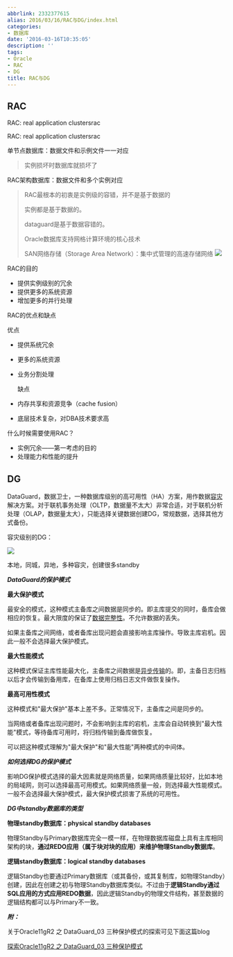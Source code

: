 ```yaml
---
abbrlink: 2332377615
alias: 2016/03/16/RAC与DG/index.html
categories:
- 数据库
date: '2016-03-16T10:35:05'
description: ''
tags:
- Oracle
- RAC
- DG
title: RAC与DG
---
```








## RAC

RAC: real application clustersrac	

RAC: real application clustersrac	

单节点数据库：数据文件和示例文件一一对应

> 实例损坏时数据库就损坏了

RAC架构数据库：数据文件和多个实例对应

> RAC最根本的初衷是实例级的容错，并不是基于数据的
>
> 实例都是基于数据的。
>
> dataguard是基于数据容错的。
>
> Oracle数据库支持网格计算环境的核心技术
>
> SAN网络存储（Storage Area Network）：集中式管理的高速存储网络
> ![](https://flowsnow.oss-cn-shanghai.aliyuncs.com/history/Oracle-RAC%E6%9E%B6%E6%9E%84.png)



RAC的目的

- 提供实例级别的冗余
- 提供更多的系统资源
- 增加更多的并行处理

RAC的优点和缺点

  优点

- 提供系统冗余

- 更多的系统资源

- 业务分割处理

  缺点

- 内存共享和资源竞争（cache fusion）

- 底层技术复杂，对DBA技术要求高

什么时候需要使用RAC？

- 实例冗余——第一考虑的目的
- 处理能力和性能的提升

<!--more-->

## DG

DataGuard，数据卫士，一种数据库级别的高可用性（HA）方案，用作数据[容灾](http://baike.baidu.com/view/1088749.htm)解决方案。对于联机事务处理（OLTP，数据量不太大）非常合适，对于联机分析处理（OLAP，数据量太大），只能选择关键数据创建DG，常规数据，选择其他方式备份。



容灾级别的DG：

![](https://flowsnow.oss-cn-shanghai.aliyuncs.com/history/Oracle-%E5%AE%B9%E7%81%BE%E7%BA%A7%E5%88%AB%E7%9A%84DG.png)

本地，同城，异地，多种容灾，创建很多standby



***DataGuard的保护模式***

**最大保护模式**

最安全的模式，这种模式主备库之间数据是同步的。即主库提交的同时，备库会做相应的恢复。最大限度的保证了[数据完整性](http://baike.baidu.com/view/702953.htm)。不允许数据的丢失。

如果主备库之间网络，或者备库出现问题会直接影响主库操作。导致主库宕机。因此一般不会选择最大保护模式。

**最大性能模式**

这种模式保证主库性能最大化，主备库之间数据是[异步传输](http://baike.baidu.com/view/817251.htm)的。即，主备日志归档以后才会传输到备用库，在备库上使用归档日志文件做恢复操作。

**最高可用性模式**

这种模式和"最大保护"基本上差不多。正常情况下，主备库之间是同步的。

当网络或者备库出现问题时，不会影响到主库的宕机，主库会自动转换到"最大性能"模式，等待备库可用时，将归档传输到备库做恢复。

可以把这种模式理解为"最大保护"和"最大性能"两种模式的中间体。



***如何选择DG的保护模式***

影响DG保护模式选择的最大因素就是网络质量，如果网络质量比较好，比如本地的局域网，则可以选择最高可用模式。如果网络质量一般，则选择最大性能模式。一般不会选择最大保护模式，最大保护模式损害了系统的可用性。



***DG中standby数据库的类型***

**物理standby数据库：physical standby databases**

物理Standby与Primary数据库完全一模一样，在物理数据库磁盘上具有主库相同架构的块，**通过REDO应用（属于块对块的应用）来维护物理Standby数据库**。

**逻辑standby数据库：logical standby databases**

逻辑Standby也要通过Primary数据库（或其备份，或其复制库，如物理Standby）创建，因此在创建之初与物理Standby数据库类似。不过由于**逻辑Standby通过SQL应用的方式应用REDO数据**，因此逻辑Standby的物理文件结构，甚至数据的逻辑结构都可以与Primary不一致。



***附：***

关于Oracle11gR2 之  DataGuard_03   三种保护模式的探索可见下面这篇blog

[探索Oracle11gR2 之  DataGuard_03   三种保护模式](https://blog.csdn.net/wuweilong/article/details/9989785)